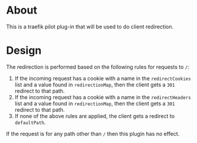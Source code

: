 # About
This is a traefik pilot plug-in that will be used to do client redirection. 

# Design
The redirection is performed based on the following rules for requests to `/`:

1. If the incoming request has a cookie with a name in the `redirectCookies` list and a value found in `redirectionMap`, then the client gets a `301` redirect to that path.
2. If the incoming request has a cookie with a name in the `redirectHeaders` list and a value found in `redirectionMap`, then the client gets a `301` redirect to that path.
3. If none of the above rules are applied, the client gets a redirect to `defaultPath`.

If the request is for any path other than `/` then this plugin has no effect.